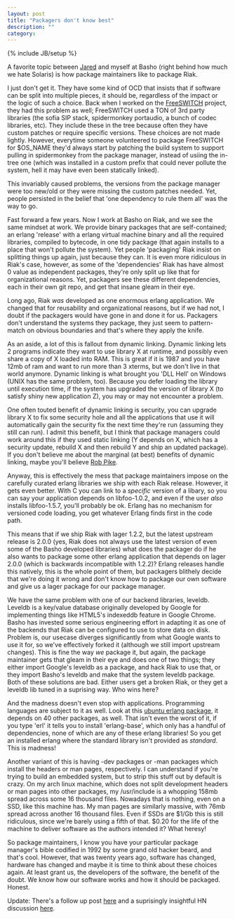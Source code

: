 ```yaml
---
layout: post
title: "Packagers don't know best"
description: ""
category: 
---
```

{% include JB/setup %}

A favorite topic between [Jared](https://github.com/jaredmorrow) and myself at
Basho (right behind how much we hate Solaris) is how package maintainers like to
package Riak.

I just don't get it. They have some kind of OCD that insists that if software
can be split into multiple pieces, it should be, regardless of the impact or the
logic of such a choice. Back when I worked on the
[FreeSWITCH](http://freeswitch.org) project, they had
this problem as well; FreeSWITCH used a TON of 3rd party libraries (the sofia
SIP stack, spidermonkey portaudio, a bunch of codec libraries, etc). They
include these in the tree because often they have custom patches or require
specific versions. These choices are not made lightly. However, everytime
someone volunteered to package FreeSWITCH for $OS_NAME they'd always start
by patching the build system to support pulling in spidermonkey from the package
manager, instead of usiing the in-tree one (which was installed in a custom
prefix that could never pollute the system, hell it may have even been
statically linked).

This invariably caused problems, the versions from the package manager were too
new/old or they were missing the custom patches needed. Yet, people persisted in
the belief that 'one dependency to rule them all' was the way to go.

Fast forward a few years. Now I work at Basho on Riak, and we see the same
mindset at work. We provide binary packages that are self-contained; an erlang
'release' with a erlang virtual machine binary and all the required libraries,
compiled to bytecode, in one tidy package (that again installs to a place that
won't pollute the system). Yet people 'packaging' Riak insist on splitting
things up again, just because they can. It is even more ridiculous in Riak's
case, however, as some of the 'dependencies' Riak has have almost 0 value as
independent packages, they're only split up like that for organizational
reasons. Yet, packagers see these different dependencies, each in their own git
repo, and get that insane gleam in their eye.

Long ago, Riak *was* developed as one enormous erlang application. We changed
that for reusability and organizational reasons, but if we had not, I doubt if
the packagers would have gone in and done it for us. Packagers don't understand
the systems they package, they just seem to pattern-match on obvious boundaries
and that's where they apply the knife.

As an aside, a lot of this is fallout from dynamic linking. Dynamic linking lets
2 programs indicate they want to use library X at runtime, and possibly even
share a copy of X loaded into RAM. This is great if it is 1987 and you have 12mb
of ram and want to run more than 3 xterms, but we don't live in that world
anymore. Dynamic linking is what brought you 'DLL Hell' on Windows (UNIX has the
same problem, too). Because you defer loading the library until execution time,
if the system has upgraded the version of library X (to satisfy shiny new 
application Z), you may or may not encounter a problem.

One often touted benefit of dynamic linking is security, you can upgrade library
X to fix some security hole and all the applications that use it will
automatically gain the security fix the next time they're run (assuming they
still can run). I admit this benefit, but I think that package managers could
work around this if they used static linking (Y depends on X, which has a
security update, rebuild X and then rebuild Y and ship an updated package). If
you don't believe me about the marginal (at best) benefits of dynamic linking,
maybe you'll believe [Rob
Pike](http://harmful.cat-v.org/software/dynamic-linking/).

Anyway, this is effectively the mess that package maintainers impose on the
carefully curated erlang libraries we ship with each Riak release. However, it
gets even better. With C you can link to a *specific* version of a libary, so
you can say your application depends on libfoo-1.0.2, and even if the user
*also* installs libfoo-1.5.7, you'll probably be ok. Erlang has no mechanism for
versioned code loading, you get whatever Erlang finds first in the code path.

This means that if we ship Riak with lager 1.2.2, but the latest upstream
release is 2.0.0 (yes, Riak does not always use the latest version of even some
of the Basho developed libraries) what does the packager do if he also wants to
package some other erlang application that depends on lager 2.0.0 (which is
backwards incompatible with 1.2.2)? Erlang releases handle this natively, this
is the whole point of them, but packagers blithely decide that we're doing it
wrong and don't know how to package our own software and give us a lager package
for our package manager.

We have the same problem with one of our backend libraries, leveldb. Leveldb is
a key/value database originally developed by Google for implementing things like
HTML5's indexeddb feature in Google Chrome. Basho has
invested some serious engineering effort in adapting it as one of the backends
that Riak can be configured to use to store data on disk. Problem is, our
usecase diverges significantly from what Google wants to use it for, so we've
effectively forked it (although we still import upstream changes). This is fine
the way *we* package it, but again, the package maintainer gets that gleam in
their eye and does one of two things; they either import Google's leveldb as a
package, and hack Riak to use that, or they import Basho's leveldb and make that
the system leveldb package. Both of these solutions are bad. Either users get a
broken Riak, or they get a leveldb lib tuned in a suprising way. Who wins here?

And the madness doesn't even stop with applications. Programming languages are
subject to it as well. Look at this [ubuntu erlang
package](http://packages.ubuntu.com/lucid/erlang), it depends on 40 other
packages, as well. That isn't even the worst of it, if you type 'erl' it tells
you to install 'erlang-base', which only has a handful of dependencies, none of
which are any of these erlang libraries! So you get an installed erlang where
the standard library isn't provided as *standard*. This is madness!

Another variant of this is having -dev packages or -man packages which install
the headers or man pages, respectively. I can understand if you're trying to
build an embedded system, but to strip this stuff out by default is crazy. On my
arch linux machine, which does not split development headers or man pages into
other packages, my /usr/include is a whopping 158mb spread across some 16
thousand files. Nowadays that is nothing, even on a SSD, like this machine has.
My man pages are similarly massive, with 76mb spread across another 16 thousand
files. Even if SSDs are $1/Gb this is still ridiculous, since we're barely using
a fifth of that. $0.20 for the life of the machine to deliver software as the
authors intended it? What heresy!

So package maintainers, I know you have your particular package manager's bible
codified in 1992 by some grand old hacker beard, and that's cool. However, that
was twenty years ago, software has changed, hardware has changed and maybe it is
time to think about these choices again. At least grant us, the developers of the
software, the benefit of the doubt. We know how our software works and how it
should be packaged. Honest.

Update: There's a follow up post [here](http://vagabond.github.io/2013/06/21/zz_packaging-and-the-tide-of-history/) and a suprisingly insightful HN discussion [here](https://news.ycombinator.com/item?id=5920921).
